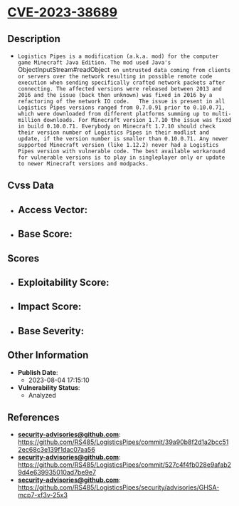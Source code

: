 
# [CVE-2023-38689](https://github.com/RS485/LogisticsPipes/commit/39a90b8f2d1a2bcc512ec68c3e139f1dac07aa56)

## Description

- `Logistics Pipes is a modification (a.k.a. mod) for the computer game Minecraft Java Edition. The mod used Java's `ObjectInputStream#readObject` on untrusted data coming from clients or servers over the network resulting in possible remote code execution when sending specifically crafted network packets after connecting. The affected versions were released between 2013 and 2016 and the issue (back then unknown) was fixed in 2016 by a refactoring of the network IO code.  
The issue is present in all Logistics Pipes versions ranged from 0.7.0.91 prior to 0.10.0.71, which were downloaded from different platforms summing up to multi-million downloads. For Minecraft version 1.7.10 the issue was fixed in build 0.10.0.71. Everybody on Minecraft 1.7.10 should check their version number of Logistics Pipes in their modlist and update, if the version number is smaller than 0.10.0.71. Any newer supported Minecraft version (like 1.12.2) never had a Logistics Pipes version with vulnerable code. The best available workaround for vulnerable versions is to play in singleplayer only or update to newer Minecraft versions and modpacks.`

## Cvss Data

- **Access Vector**:
  - 
- **Base Score**:
  - 

## Scores

- **Exploitability Score**:
  - 
- **Impact Score**:
  - 
- **Base Severity**:
  - 

## Other Information

- **Publish Date**:
  - 2023-08-04 17:15:10
- **Vulnerability Status**:
  - Analyzed

## References

- **security-advisories@github.com**: https://github.com/RS485/LogisticsPipes/commit/39a90b8f2d1a2bcc512ec68c3e139f1dac07aa56
- **security-advisories@github.com**: https://github.com/RS485/LogisticsPipes/commit/527c4f4fb028e9afab29d4e639935010ad7be9e7
- **security-advisories@github.com**: https://github.com/RS485/LogisticsPipes/security/advisories/GHSA-mcp7-xf3v-25x3
